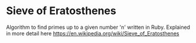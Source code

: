 # Sieve of Eratosthenes

Algorithm to find primes up to a given number 'n' written in Ruby. Explained in more detail here https://en.wikipedia.org/wiki/Sieve_of_Eratosthenes